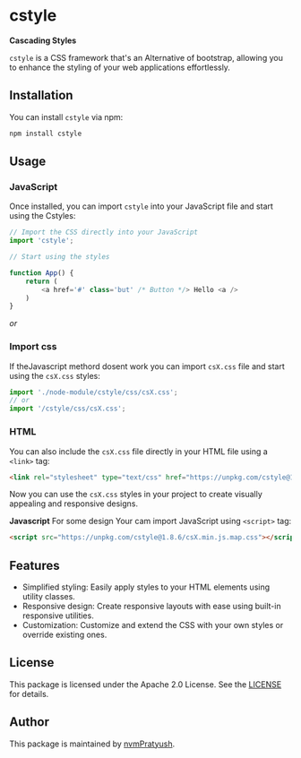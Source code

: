 # cstyle

**Cascading Styles**

`cstyle` is a CSS framework that's an Alternative of bootstrap, allowing you to enhance the styling of your web applications effortlessly.

## Installation

You can install `cstyle` via npm:

```bash
npm install cstyle
```

## Usage

### JavaScript

Once installed, you can import `cstyle` into your JavaScript file and start using the  Cstyles:

```javascript
// Import the CSS directly into your JavaScript
import 'cstyle';

// Start using the styles

function App() {
    return (
        <a href='#' class='but' /* Button */> Hello <a />
    )
}

```

*or*

### Import css
If theJavascript methord dosent work you can import `csX.css` file and start using the `csX.css` styles:
```javascript
import './node-module/cstyle/css/csX.css';
// or
import '/cstyle/css/csX.css';
```

### HTML

You can also include the `csX.css` file directly in your HTML file using a `<link>` tag:

```html
<link rel="stylesheet" type="text/css" href="https://unpkg.com/cstyle@1.8.6/css/csX.css">
```

Now you can use the `csX.css` styles in your project to create visually appealing and responsive designs.

**Javascript**
For some design Your cam import JavaScript using `<script>` tag:
```html
<script src="https://unpkg.com/cstyle@1.8.6/csX.min.js.map.css"></script>
```

## Features

- Simplified styling: Easily apply styles to your HTML elements using utility classes.
- Responsive design: Create responsive layouts with ease using built-in responsive utilities.
- Customization: Customize and extend the CSS with your own styles or override existing ones.

## License

This package is licensed under the Apache 2.0 License. See the [LICENSE](https://unpkg.com/cstyle@1.8.6/LICENSE) for details.

## Author

This package is maintained by [nvmPratyush](https://www.npmjs.com/~nvmpratyush).